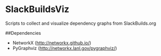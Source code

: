 SlackBuildsViz
==============

Scripts to collect and visualize dependency graphs from SlackBuilds.org

##Dependencies

* NetworkX (http://networkx.github.io/)
* PyGraphviz (http://networkx.lanl.gov/pygraphviz/)


